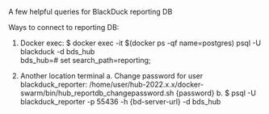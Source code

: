A few helpful queries for BlackDuck reporting DB

Ways to connect to reporting DB:  

1. Docker exec: 
$ docker exec -it $(docker ps -qf name=postgres) psql -U blackduck -d bds_hub  
bds_hub=# set search_path=reporting;  
  
  
2. Another location terminal
a. Change password for user blackduck_reporter: /home/user/hub-2022.x.x/docker-swarm/bin/hub_reportdb_changepassword.sh {password} 
b. $ psql -U blackduck_reporter -p 55436 -h {bd-server-url} -d bds_hub  


